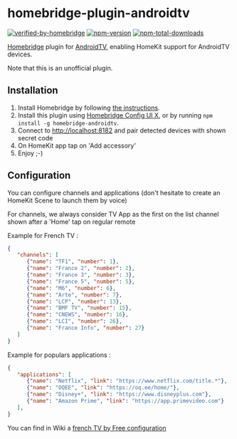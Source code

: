 # homebridge-plugin-androidtv
[![verified-by-homebridge](https://badgen.net/badge/homebridge/verified/purple)](https://github.com/homebridge/homebridge/wiki/Verified-Plugins)
[![npm-version](https://badgen.net/npm/v/homebridge-androidtv)](https://www.npmjs.com/package/homebridge-androidtv)
[![npm-total-downloads](https://badgen.net/npm/dt/homebridge-androidtv)](https://www.npmjs.com/package/homebridge-androidtv)

[Homebridge](https://homebridge.io) plugin for [AndroidTV](https://www.android.com/intl/fr_fr/tv/),
enabling HomeKit support for AndroidTV devices.

Note that this is an unofficial plugin.

## Installation
1. Install Homebridge by following
   [the instructions](https://github.com/homebridge/homebridge/wiki).
2. Install this plugin using [Homebridge Config UI X](https://github.com/oznu/homebridge-config-ui-x), or by running `npm install -g homebridge-androidtv`.
3. Connect to [http://localhost:8182](http://localhost:8182) and pair detected devices with shown secret code
4. On HomeKit app tap on 'Add accessory'
5. Enjoy ;-) 

## Configuration
You can configure channels and applications (don't hesitate to create an HomeKit Scene to launch them by voice)

For channels, we always consider TV App as the first on the list channel shown after a 'Home' tap on regular remote

Example for French TV :

```json
{
   "channels": [
      {"name": "TF1", "number": 1}, 
      {"name": "France 2", "number": 2}, 
      {"name": "France 3", "number": 3}, 
      {"name": "France 5", "number": 5}, 
      {"name": "M6", "number": 6}, 
      {"name": "Arte", "number": 7}, 
      {"name": "LCP", "number": 13}, 
      {"name": "BMF TV", "number": 15},
      {"name": "CNEWS", "number": 16}, 
      {"name": "LCI", "number": 26}, 
      {"name": "France Info", "number": 27}
   ]
}
```

Example for populars applications : 
```json
{
   "applications": [
      {"name": "Netflix", "link": "https://www.netflix.com/title.*"},
      {"name": "OQEE", "link": "https://oq.ee/home/"},
      {"name": "Disney+", "link": "https://www.disneyplus.com"},
      {"name": "Amazon Prime", "link": "https://app.primevideo.com"}
   ],
}
```

You can find in Wiki a [french TV by Free configuration](https://github.com/louis49/homebridge-plugin-androidtv/wiki/French-TV-by-Free-(OQEE)-configuration)
